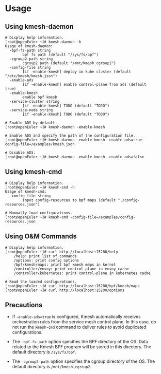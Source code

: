 # Usage

## Using kmesh-daemon

```shell
# Display help information.
[root@openEuler ~]# kmesh-daemon -h
Usage of kmesh-daemon:
  -bpf-fs-path string
        bpf fs path (default "/sys/fs/bpf")
  -cgroup2-path string
        cgroup2 path (default "/mnt/kmesh_cgroup2")
  -config-file string
        [if -enable-kmesh] deploy in kube cluster (default "/etc/kmesh/kmesh.json")
  -enable-ads
        [if -enable-kmesh] enable control-plane from ads (default true)
  -enable-kmesh
        enable bpf kmesh
  -service-cluster string
        [if -enable-kmesh] TODO (default "TODO")
  -service-node string
        [if -enable-kmesh] TODO (default "TODO")

# Enable ADS by default.
[root@openEuler ~]# kmesh-daemon -enable-kmesh

# Enable ADS and specify the path of the configuration file.
[root@openEuler ~]# kmesh-daemon -enable-kmesh -enable-ads=true -config-file=/examples/kmesh.json

# Disable ADS.
[root@openEuler ~]# kmesh-daemon -enable-kmesh -enable-ads=false
```

## Using kmesh-cmd

```shell
# Display help information.
[root@openEuler ~]# kmesh-cmd -h
Usage of kmesh-cmd:
  -config-file string
        input config-resources to bpf maps (default "./config-resources.json")

# Manually load configurations.
[root@openEuler ~]# kmesh-cmd -config-file=/examples/config-resources.json
```

## Using O&M Commands

```shell
# Display help information.
[root@openEuler ~]# curl http://localhost:15200/help
    /help: print list of commands
    /options: print config options
    /bpf/kmesh/maps: print bpf kmesh maps in kernel
    /controller/envoy: print control-plane in envoy cache
    /controller/kubernetes: print control-plane in kubernetes cache

# Read the loaded configurations.
[root@openEuler ~]# curl http://localhost:15200/bpf/kmesh/maps
[root@openEuler ~]# curl http://localhost:15200/options
```

## Precautions

* If `-enable-ads=true` is configured, Kmesh automatically receives orchestration rules from the service mesh control plane. In this case, do not run the `kmesh-cmd` command to deliver rules to avoid duplicated configurations.

* The `-bpf-fs-path` option specifies the BPF directory of the OS. Data related to the Kmesh BPF program will be stored in this directory. The default directory is `/sys/fs/bpf`.

* The `-cgroup2-path` option specifies the cgroup directory of the OS. The default directory is `/mnt/kmesh_cgroup2`.
